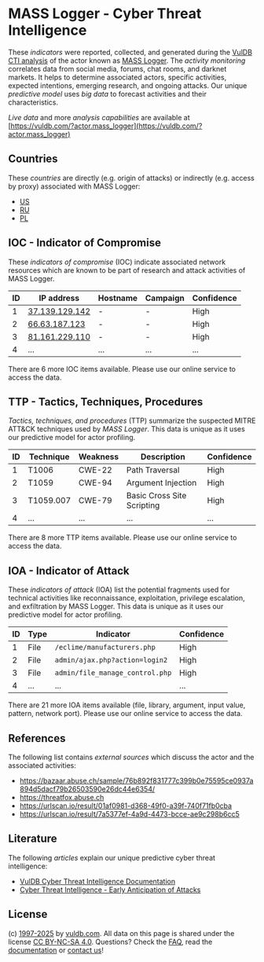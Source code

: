 # MASS Logger - Cyber Threat Intelligence

These _indicators_ were reported, collected, and generated during the [VulDB CTI analysis](https://vuldb.com/?kb.cti) of the actor known as [MASS Logger](https://vuldb.com/?actor.mass_logger). The _activity monitoring_ correlates data from social media, forums, chat rooms, and darknet markets. It helps to determine associated actors, specific activities, expected intentions, emerging research, and ongoing attacks. Our unique _predictive model_ uses _big data_ to forecast activities and their characteristics.

_Live data_ and more _analysis capabilities_ are available at [https://vuldb.com/?actor.mass_logger](https://vuldb.com/?actor.mass_logger)

## Countries

These _countries_ are directly (e.g. origin of attacks) or indirectly (e.g. access by proxy) associated with MASS Logger:

* [US](https://vuldb.com/?country.us)
* [RU](https://vuldb.com/?country.ru)
* [PL](https://vuldb.com/?country.pl)

## IOC - Indicator of Compromise

These _indicators of compromise_ (IOC) indicate associated network resources which are known to be part of research and attack activities of MASS Logger.

ID | IP address | Hostname | Campaign | Confidence
-- | ---------- | -------- | -------- | ----------
1 | [37.139.129.142](https://vuldb.com/?ip.37.139.129.142) | - | - | High
2 | [66.63.187.123](https://vuldb.com/?ip.66.63.187.123) | - | - | High
3 | [81.161.229.110](https://vuldb.com/?ip.81.161.229.110) | - | - | High
4 | ... | ... | ... | ...

There are 6 more IOC items available. Please use our online service to access the data.

## TTP - Tactics, Techniques, Procedures

_Tactics, techniques, and procedures_ (TTP) summarize the suspected MITRE ATT&CK techniques used by _MASS Logger_. This data is unique as it uses our predictive model for actor profiling.

ID | Technique | Weakness | Description | Confidence
-- | --------- | -------- | ----------- | ----------
1 | T1006 | CWE-22 | Path Traversal | High
2 | T1059 | CWE-94 | Argument Injection | High
3 | T1059.007 | CWE-79 | Basic Cross Site Scripting | High
4 | ... | ... | ... | ...

There are 8 more TTP items available. Please use our online service to access the data.

## IOA - Indicator of Attack

These _indicators of attack_ (IOA) list the potential fragments used for technical activities like reconnaissance, exploitation, privilege escalation, and exfiltration by MASS Logger. This data is unique as it uses our predictive model for actor profiling.

ID | Type | Indicator | Confidence
-- | ---- | --------- | ----------
1 | File | `/eclime/manufacturers.php` | High
2 | File | `admin/ajax.php?action=login2` | High
3 | File | `admin/file_manage_control.php` | High
4 | ... | ... | ...

There are 21 more IOA items available (file, library, argument, input value, pattern, network port). Please use our online service to access the data.

## References

The following list contains _external sources_ which discuss the actor and the associated activities:

* https://bazaar.abuse.ch/sample/76b892f831777c399b0e75595ce0937a894d5dacf79b26503590e26dc44e6354/
* https://threatfox.abuse.ch
* https://urlscan.io/result/01af0981-d368-49f0-a39f-740f71fb0cba
* https://urlscan.io/result/7a5377ef-4a9d-4473-bcce-ae9c298b6cc5

## Literature

The following _articles_ explain our unique predictive cyber threat intelligence:

* [VulDB Cyber Threat Intelligence Documentation](https://vuldb.com/?kb.cti)
* [Cyber Threat Intelligence - Early Anticipation of Attacks](https://www.scip.ch/en/?labs.20201022)

## License

(c) [1997-2025](https://vuldb.com/?kb.changelog) by [vuldb.com](https://vuldb.com/?kb.about). All data on this page is shared under the license [CC BY-NC-SA 4.0](https://creativecommons.org/licenses/by-nc-sa/4.0/). Questions? Check the [FAQ](https://vuldb.com/?kb.faq), read the [documentation](https://vuldb.com/?kb) or [contact us](https://vuldb.com/?contact)!
